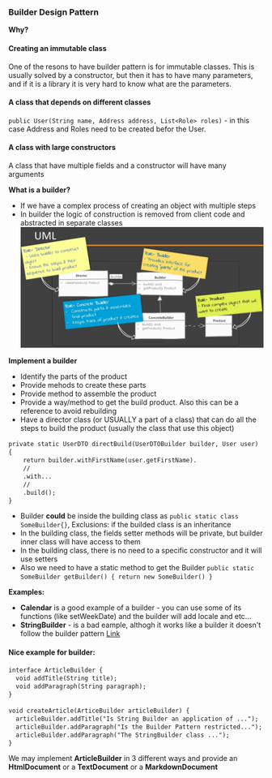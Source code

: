 ### Builder Design Pattern
**Why?**
#### Creating an immutable class
One of the resons to have builder pattern is for immutable classes. This is usually solved by a constructor, but then it has to have many parameters, and if it is a library it is very hard to know what are the parameters.
#### A class that depends on different classes
`public User(String name, Address address, List<Role> roles)` - in this case Address and Roles need to be created befor the User.
#### A class with large constructors 
A class that have multiple fields and a constructor will have many arguments

**What is a builder?**
- If we have a complex process of creating an object with multiple steps
- In builder the logic of construction is removed from client code and abstracted in separate classes
![UML](/Files/Builder.png)

**Implement a builder**
- Identify the parts of the product
- Provide mehods to create these parts
- Provide method to assemble the product
- Provide a way/method to get the build product. Also this can be a reference to avoid rebuilding
- Have a director class (or USUALLY a part of a class) that can do all the steps to build the product (usually the class that use this object)
```
private static UserDTO directBuild(UserDTOBuilder builder, User user) {
    return builder.withFirstName(user.getFirstName).
    //
    .with...
    //
    .build();
}
```
- Builder **could** be inside the building class as `public static class SomeBuilder{}`, Exclusions: if the builded class is an inheritance
- In the building class, the fields setter methods will be private, but builder inner class will have access to them
- In the building class, there is no need to a specific constructor and it will use setters
- Also we need to have a static method to get the Builder
`public static SomeBuilder getBuilder() { return new SomeBuilder() }`

**Examples:**
- **Calendar** is a good example of a builder - you can use some of its functions (like setWeekDate) and the builder will add locale and etc...
- **StringBuilder** - is a bad eample, althogh it works like a builder it doesn't follow the builder pattern [Link](https://stackoverflow.com/questions/5238007/stringbuilder-and-builder-pattern)
#### Nice example for builder:
```
interface ArticleBuilder {
  void addTitle(String title);
  void addParagraph(String paragraph);
}

void createArticle(ArticeBuilder articleBuilder) {
  articleBuilder.addTitle("Is String Builder an application of ...");
  articleBuilder.addParagraph("Is the Builder Pattern restricted...");
  articleBuilder.addParagraph("The StringBuilder class ...");
}
```
We may implement **ArticleBuilder** in 3 different ways and provide an **HtmlDocument** or a **TextDocument** or a **MarkdownDocument**